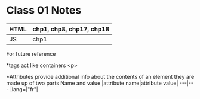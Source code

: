 # Class 01 Notes

|HTML| chp1, chp8, chp17, chp18|
---|---
|JS| chp1|

For future reference

*tags act like containers 
 \<p>

 *Attributes provide additional info about the contents of an element
 they are made up of two parts Name and value
 |attribute name|attribute value|
 ---|---
 |lang=|"fr"|
